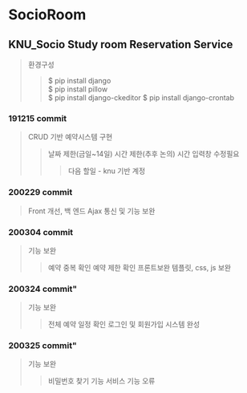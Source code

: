 # SocioRoom
## KNU_Socio Study room Reservation Service
>환경구성
>>$ pip install django  
>>$ pip install pillow  
>>$ pip install django-ckeditor
>>$ pip install django-crontab

### 191215 commit
>CRUD 기반 예약시스템 구현
>>날짜 제한(금일~14일)
>>시간 제한(추후 논의)
>>시간 입력창 수정필요
>>>다음 할일 - knu 기반 계정

### 200229 commit
>Front 개선, 백 엔드 Ajax 통신 및 기능 보완

### 200304 commit
>기능 보완
>>예약 중복 확인
>>예약 제한 확인
>프론트보완
>>템플릿, css, js 보완

### 200324 commit"
>기능 보완
>>전체 예약 일정 확인
>>로그인 및 회원가입 시스템 완성

### 200325 commit"
>기능 보완
>>비밀번호 찾기 기능
>>서비스 기능 오류 
